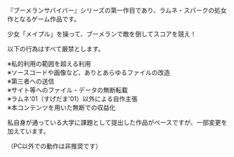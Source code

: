 『ブーメランサバイバー』シリーズの第一作目であり、ラムネ・スパークの処女作となるゲーム作品です。

少女「メイプル」を操って、ブーメランで敵を倒してスコアを競え！

以下の行為はすべて厳禁とします。

※私的利用の範囲を超える利用<br>
※ソースコードや画像など、ありとあらゆるファイルの改造<br>
※第三者への送信<br>
※サイト等へのファイル・データの無断転載<br>
※ラムネ'01（すげだま'01）以外による自作主張<br>
※本コンテンツを用いた無断での収益化

私自身が通っている大学に課題として提出した作品がベースですが、一部変更を加えています。

（PC以外での動作は非推奨です）
